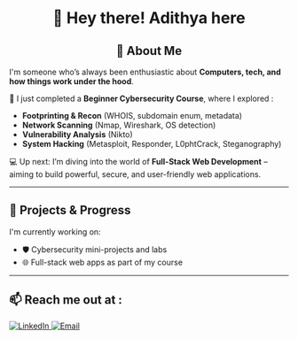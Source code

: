 <div align="center">
  
# 👋 Hey there! Adithya here
## 🚀 About Me

</div>

I'm someone who’s always been enthusiastic about **Computers, tech, and how things work under the hood**.

🔐 I just completed a **Beginner Cybersecurity Course**, where I explored :
- **Footprinting & Recon** (WHOIS, subdomain enum, metadata)
- **Network Scanning** (Nmap, Wireshark, OS detection)
- **Vulnerability Analysis** (Nikto)
- **System Hacking** (Metasploit, Responder, L0phtCrack, Steganography)

💻 Up next: I’m diving into the world of **Full-Stack Web Development** – aiming to build powerful, secure, and user-friendly web applications.

---

## 🚀 Projects & Progress

I'm currently working on:
- 🛡️ Cybersecurity mini-projects and labs
- 🌐 Full-stack web apps as part of my course

---

## 📫 Reach me out at :

<a href="http://linkedin.com/in/adithyahejamady" target="_blank">
  <img src="https://img.shields.io/badge/LinkedIn-blue?style=for-the-badge&logo=linkedin&logoColor=white" alt="LinkedIn" />
</a>
<a href="mailto:adithyahejamady@gmail.com">
  <img src="https://img.shields.io/badge/Email-red?style=for-the-badge&logo=gmail&logoColor=white" alt="Email" />
</a>

